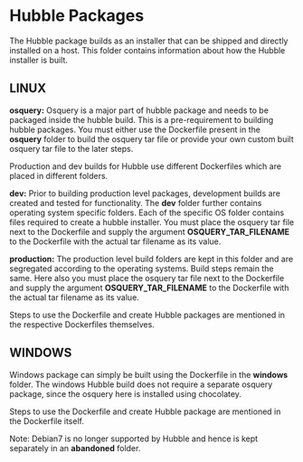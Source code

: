 # Hubble Packages
The Hubble package builds as an installer that can be shipped and directly installed on a host. This folder contains information about how the Hubble installer is built.

## LINUX
**osquery:** Osquery is a major part of hubble package and needs to be packaged inside the hubble build. This is a pre-requirement to building hubble packages. You must either use the Dockerfile present in the **osquery** folder to build the osquery tar file or provide your own custom built osquery tar file to the later steps.

Production and dev builds for Hubble use different Dockerfiles which are placed in different folders.

**dev:** Prior to building production level packages, development builds are created and tested for functionality. The **dev** folder further contains operating system specific folders. Each of the specific OS folder contains files required to create a hubble installer. You must place the osquery tar file next to the Dockerfile and supply the argument **OSQUERY_TAR_FILENAME** to the Dockerfile with the actual tar filename as its value.

**production:** The production level build folders are kept in this folder and are segregated according to the operating systems. Build steps remain the same. Here also you must place the osquery tar file next to the Dockerfile and supply the argument **OSQUERY_TAR_FILENAME** to the Dockerfile with the actual tar filename as its value.

Steps to use the Dockerfile and create Hubble packages are mentioned in the respective Dockerfiles themselves.

## WINDOWS
Windows package can simply be built using the Dockerfile in the **windows** folder. The windows Hubble build does not require a separate osquery package, since the osquery here is installed using chocolatey.

Steps to use the Dockerfile and create Hubble package are mentioned in the Dockerfile itself.

Note: Debian7 is no longer supported by Hubble and hence is kept separately in an **abandoned** folder.
